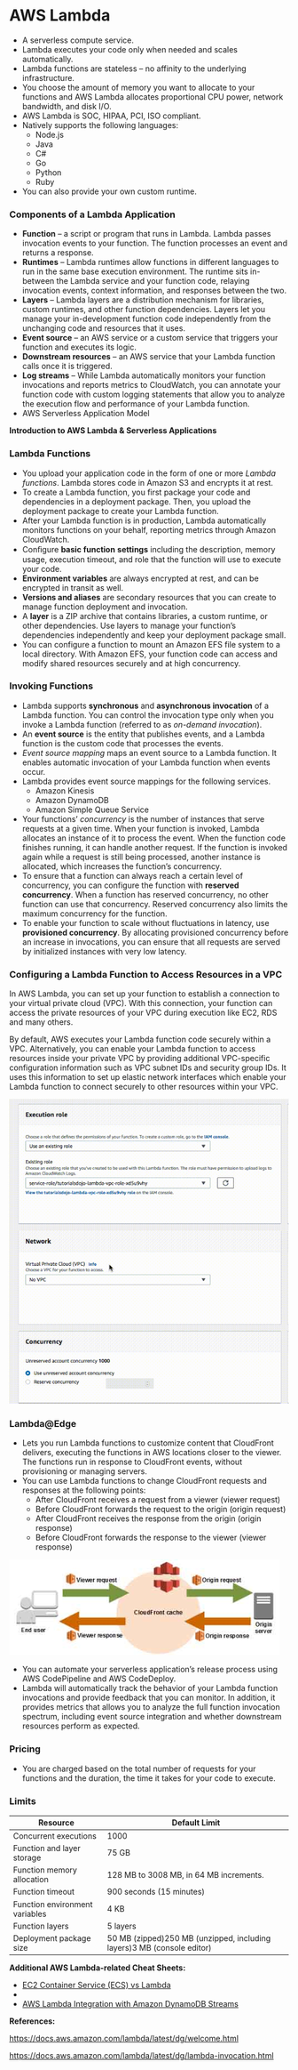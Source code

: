 # AWS Lambda

- A serverless compute service.
- Lambda executes your code only when needed and scales automatically.
- Lambda functions are stateless – no affinity to the underlying infrastructure.
- You choose the amount of memory you want to allocate to your functions and AWS Lambda allocates proportional CPU power, network bandwidth, and disk I/O.
- AWS Lambda is SOC, HIPAA, PCI, ISO compliant.
- Natively supports the following languages:
  - Node.js
  - Java
  - C#
  - Go
  - Python
  - Ruby
- You can also provide your own custom runtime.

### **Components of a Lambda Application**

- **Function** – a script or program that runs in Lambda. Lambda passes invocation events to your function. The function processes an event and returns a response.
- **Runtimes** – Lambda runtimes allow functions in different languages to run in the same base execution environment. The runtime sits in-between the Lambda service and your function code, relaying invocation events, context information, and responses between the two.
- **Layers** – Lambda layers are a distribution mechanism for libraries, custom runtimes, and other function dependencies. Layers let you manage your in-development function code independently from the unchanging code and resources that it uses.
- **Event source** – an AWS service or a custom service that triggers your function and executes its logic.
- **Downstream resources** – an AWS service that your Lambda function calls once it is triggered.
- **Log streams** – While Lambda automatically monitors your function invocations and reports metrics to CloudWatch, you can annotate your function code with custom logging statements that allow you to analyze the execution flow and performance of your Lambda function.
- AWS Serverless Application Model

**Introduction to AWS Lambda & Serverless Applications**



### **Lambda Functions**

- You upload your application code in the form of one or more *Lambda functions*. Lambda stores code in Amazon S3 and encrypts it at rest.
- To create a Lambda function, you first package your code and dependencies in a deployment package. Then, you upload the deployment package to create your Lambda function.
- After your Lambda function is in production, Lambda automatically monitors functions on your behalf, reporting metrics through Amazon CloudWatch.
- Conﬁgure **basic function** **settings** including the description, memory usage, execution timeout, and role that the function will use to execute your code.
- **Environment variables** are always encrypted at rest, and can be encrypted in transit as well.
- **Versions and aliases** are secondary resources that you can create to manage function deployment and invocation.
- A **layer** is a ZIP archive that contains libraries, a custom runtime, or other dependencies. Use layers to manage your function’s dependencies independently and keep your deployment package small.
- You can configure a function to mount an Amazon EFS file system to a local directory. With Amazon EFS, your function code can access and modify shared resources securely and at high concurrency.

### **Invoking Functions**

- Lambda supports **synchronous** and **asynchronous invocation** of a Lambda function. You can control the invocation type only when you invoke a Lambda function (referred to as *on-demand invocation*).
- An **event source** is the entity that publishes events, and a Lambda function is the custom code that processes the events.
- *Event source mapping* maps an event source to a Lambda function. It enables automatic invocation of your Lambda function when events occur. 
- Lambda provides event source mappings for the following services.
  - Amazon Kinesis
  - Amazon DynamoDB
  - Amazon Simple Queue Service
- Your functions’ *concurrency* is the number of instances that serve requests at a given time. When your function is invoked, Lambda allocates an instance of it to process the event. When the function code finishes running, it can handle another request. If the function is invoked again while a request is still being processed, another instance is allocated, which increases the function’s concurrency.
- To ensure that a function can always reach a certain level of concurrency, you can configure the function with **reserved concurrency**. When a function has reserved concurrency, no other function can use that concurrency. Reserved concurrency also limits the maximum concurrency for the function.
- To enable your function to scale without fluctuations in latency, use **provisioned concurrency**. By allocating provisioned concurrency before an increase in invocations, you can ensure that all requests are served by initialized instances with very low latency.

### Configuring a Lambda Function to Access Resources in a VPC

In AWS Lambda, you can set up your function to establish a connection to your virtual private cloud (VPC). With this connection, your function can access the private resources of your VPC during execution like EC2, RDS and many others.



By default, AWS executes your Lambda function code securely within a VPC. Alternatively, you can enable your Lambda function to access resources inside your private VPC by providing additional VPC-specific configuration information such as VPC subnet IDs and security group IDs. It uses this information to set up elastic network interfaces which enable your Lambda function to connect securely to other resources within your VPC.

![img](./img/2019-04-03_03-53-45-3550f2ecbfad29ea60f49fd5ea8d2809.png)

### 

### **Lambda@Edge**

- Lets you run Lambda functions to customize content that CloudFront delivers, executing the functions in AWS locations closer to the viewer. The functions run in response to CloudFront events, without provisioning or managing servers.
- You can use Lambda functions to change CloudFront requests and responses at the following points:
  - After CloudFront receives a request from a viewer (viewer request)
  - Before CloudFront forwards the request to the origin (origin request)
  - After CloudFront receives the response from the origin (origin response)
  - Before CloudFront forwards the response to the viewer (viewer response)

![AWS Training Lambda](./img/AWS-Lambda.png)

- You can automate your serverless application’s release process using AWS CodePipeline and AWS CodeDeploy.
- Lambda will automatically track the behavior of your Lambda function invocations and provide feedback that you can monitor. In addition, it provides metrics that allows you to analyze the full function invocation spectrum, including event source integration and whether downstream resources perform as expected.

### **Pricing**

- You are charged based on the total number of requests for your functions and the duration, the time it takes for your code to execute.

### **Limits**

| **Resource**                   | **Default Limit**                                            |
| ------------------------------ | ------------------------------------------------------------ |
| Concurrent executions          | 1000                                                         |
| Function and layer storage     | 75 GB                                                        |
| Function memory allocation     | 128 MB to 3008 MB, in 64 MB increments.                      |
| Function timeout               | 900 seconds (15 minutes)                                     |
| Function environment variables | 4 KB                                                         |
| Function layers                | 5 layers                                                     |
| Deployment package size        | 50 MB (zipped)250 MB (unzipped, including layers)3 MB (console editor) |

 

**Additional AWS Lambda-related Cheat Sheets:**

- [EC2 Container Service (ECS) vs Lambda](./comparison-of-aws-services/ec2-container-service-ecs-vs-lambda.md)
- 
- [AWS Lambda Integration with Amazon DynamoDB Streams](https://tutorialsdojo.com/aws-lambda-integration-with-amazon-dynamodb-streams/)

 

**References:**

https://docs.aws.amazon.com/lambda/latest/dg/welcome.html

https://docs.aws.amazon.com/lambda/latest/dg/lambda-invocation.html 
